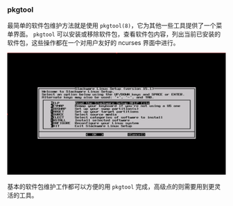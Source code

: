 ### pkgtool

最简单的软件包维护方法就是使用 `pkgtool(8)`，它为其他一些工具提供了一个菜单界面。 `pkgtool` 可以安装或移除软件包，查看软件包内容，列出当前已安装的软件包，这些操作都在一个对用户友好的 ncurses 界面中进行。

![pkgtool](../png/pkgtool.png)

基本的软件包维护工作都可以方便的用 `pkgtool` 完成，高级点的则需要用到更灵活的工具。
